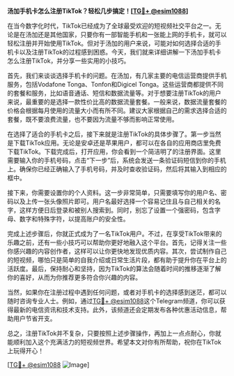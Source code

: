 **汤加手机卡怎么注册TikTok？轻松几步搞定！[[TG💪+ @esim1088](https://t.me/s/esim1088)]**

在当今数字化时代，TikTok已经成为了全球最受欢迎的短视频社交平台之一。无论是在汤加还是其他国家，只要你有一部智能手机和一张能上网的手机卡，就可以轻松注册并开始使用TikTok。但对于汤加的用户来说，可能对如何选择合适的手机卡以及注册TikTok的过程感到困惑。今天，我们就来详细讲解一下汤加手机卡怎么注册TikTok，并分享一些实用的小技巧。

首先，我们来谈谈选择手机卡的问题。在汤加，有几家主要的电信运营商提供手机服务，包括Vodafone Tonga、Tonfon和Digicel Tonga。这些运营商都提供不同的套餐和服务，比如语音通话、短信和数据流量等。对于想要注册TikTok的用户来说，最重要的是选择一款性价比高的数据流量套餐。一般来说，数据流量套餐的价格会根据每月使用的流量大小而有所不同。建议大家根据自己的需求选择合适的套餐，既不要浪费流量，也不要因为流量不够而影响正常使用。

在选择了适合的手机卡之后，接下来就是注册TikTok的具体步骤了。第一步当然是下载TikTok应用。无论是安卓还是苹果用户，都可以在各自的应用商店里免费下载TikTok。下载完成后，打开应用，你会看到一个简洁明了的注册界面。这里需要输入你的手机号码，点击“下一步”后，系统会发送一条验证码短信到你的手机上。确保你已经正确输入了手机号码，并及时查收验证码，然后将其输入到相应的框中。

接下来，你需要设置你的个人资料。这一步非常简单，只需要填写你的用户名、密码以及上传一张头像照片即可。用户名最好选择一个容易记住且与自己相关的名字，这样方便日后登录和被别人搜索到。同时，别忘了设置一个强密码，包含字母、数字和特殊字符，以提高账户的安全性。

完成上述步骤后，你就正式成为了一名TikTok用户。不过，在享受TikTok带来的乐趣之前，还有一些小技巧可以帮助你更好地融入这个平台。首先，记得关注一些你感兴趣的内容创作者，这样可以让你更快地发现优质内容。其次，尝试制作自己的短视频，哪怕只是简单的自我介绍或日常生活片段，都有助于提升你在平台上的活跃度。最后，保持耐心和坚持，因为TikTok的算法会随着时间的推移逐渐了解你的喜好，从而为你推荐更多符合你兴趣的内容。

当然，如果你在注册过程中遇到任何问题，或者对手机卡的选择感到迷茫，都可以随时咨询专业人士。例如，通过[TG💪+ @esim1088](https://t.me/s/esim1088)这个Telegram频道，你可以获得最新的电信资讯和技术支持。此外，该频道还会定期发布各种优惠活动信息，帮助用户节省开支。

总之，注册TikTok并不复杂，只要按照上述步骤操作，再加上一点点耐心，你就能顺利加入这个充满活力的短视频世界。希望本文对你有所帮助，祝你在TikTok上玩得开心！

[[TG💪+ @esim1088](https://t.me/s/esim1088) ![Image](https://i.postimg.cc/4NQfJmqS/Snipaste-2025-05-13-00-14-12.png)]